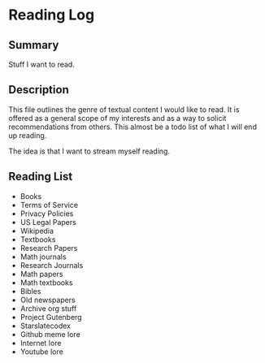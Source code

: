# Reading Log

## Summary

Stuff I want to read.

## Description

This file outlines the genre of textual content I would like to read. It is offered as a general scope of my interests and as a way to solicit recommendations from others. This almost be a todo list of what I will end up reading.

The idea is that I want to stream myself reading.

## Reading List

- Books
- Terms of Service
- Privacy Policies
- US Legal Papers
- Wikipedia
- Textbooks
- Research Papers
- Math journals
- Research Journals
- Math papers
- Math textbooks
- Bibles
- Old newspapers
- Archive org stuff
- Project Gutenberg
- Starslatecodex
- Github meme lore
- Internet lore
- Youtube lore